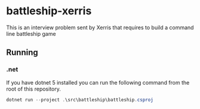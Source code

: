 # battleship-xerris
This is an interview problem sent by Xerris that requires to build a command line battleship game

## Running

### .net

If you have dotnet 5 installed you can run the following command from the root of this repository.

```powershell
dotnet run --project .\src\battleship\battleship.csproj
```

